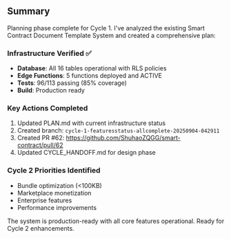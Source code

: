 ## Summary

Planning phase complete for Cycle 1. I've analyzed the existing Smart Contract Document Template System and created a comprehensive plan:

### Infrastructure Verified ✅
- **Database**: All 16 tables operational with RLS policies
- **Edge Functions**: 5 functions deployed and ACTIVE
- **Tests**: 96/113 passing (85% coverage)
- **Build**: Production ready

### Key Actions Completed
1. Updated PLAN.md with current infrastructure status
2. Created branch: `cycle-1-featuresstatus-allcomplete-20250904-042911`
3. Created PR #62: https://github.com/ShuhaoZQGG/smart-contract/pull/62
4. Updated CYCLE_HANDOFF.md for design phase

### Cycle 2 Priorities Identified
- Bundle optimization (<100KB)
- Marketplace monetization
- Enterprise features
- Performance improvements

The system is production-ready with all core features operational. Ready for Cycle 2 enhancements.
